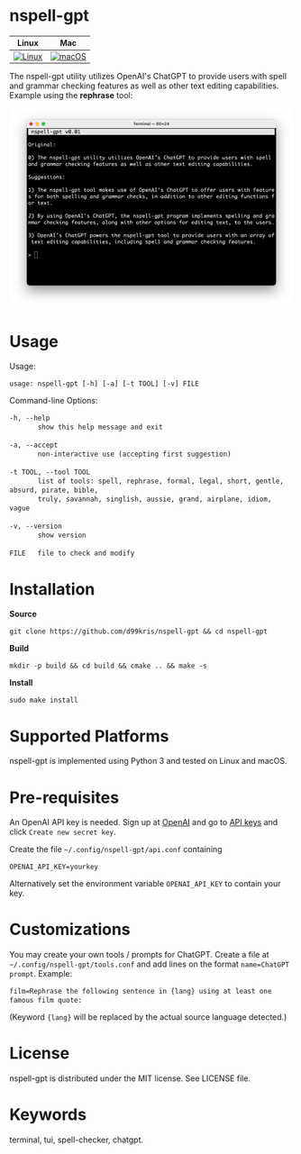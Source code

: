 nspell-gpt
==========

| **Linux** | **Mac** |
|-----------|---------|
| [![Linux](https://github.com/d99kris/nspell-gpt/workflows/Linux/badge.svg)](https://github.com/d99kris/nspell-gpt/actions?query=workflow%3ALinux) | [![macOS](https://github.com/d99kris/nspell-gpt/workflows/macOS/badge.svg)](https://github.com/d99kris/nspell-gpt/actions?query=workflow%3AmacOS) |

The nspell-gpt utility utilizes OpenAI's ChatGPT to provide users with
spell and grammar checking features as well as other text editing
capabilities. Example using the **rephrase** tool:

![screenshot nspell-gpt](/doc/screenshot-nspell-gpt.png)


Usage
=====
Usage:

    usage: nspell-gpt [-h] [-a] [-t TOOL] [-v] FILE

Command-line Options:

    -h, --help
           show this help message and exit

    -a, --accept
           non-interactive use (accepting first suggestion)

    -t TOOL, --tool TOOL
           list of tools: spell, rephrase, formal, legal, short, gentle, absurd, pirate, bible,
           truly, savannah, singlish, aussie, grand, airplane, idiom, vague

    -v, --version
           show version

    FILE   file to check and modify


Installation
============
**Source**

    git clone https://github.com/d99kris/nspell-gpt && cd nspell-gpt

**Build**

    mkdir -p build && cd build && cmake .. && make -s

**Install**

    sudo make install


Supported Platforms
===================
nspell-gpt is implemented using Python 3 and tested on Linux and macOS.


Pre-requisites
==============
An OpenAI API key is needed. Sign up at [OpenAI](https://platform.openai.com/)
and go to [API keys](https://platform.openai.com/account/api-keys) and click
`Create new secret key`.

Create the file `~/.config/nspell-gpt/api.conf` containing

    OPENAI_API_KEY=yourkey

Alternatively set the environment variable `OPENAI_API_KEY` to contain your
key.


Customizations
==============
You may create your own tools / prompts for ChatGPT. Create a file at
`~/.config/nspell-gpt/tools.conf` and add lines on the format
`name=ChatGPT prompt`. Example:

    film=Rephrase the following sentence in {lang} using at least one famous film quote:

(Keyword `{lang}` will be replaced by the actual source language detected.)


License
=======
nspell-gpt is distributed under the MIT license. See LICENSE file.


Keywords
========
terminal, tui, spell-checker, chatgpt.
